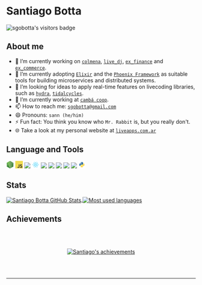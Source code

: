 # Santiago Botta

<!--
  If you have forked this to use on your profile, please change the
  sgobotta-github-stats.vercel.app url by following the deployment instructions
  in https://github.com/anuraghazra/github-readme-stats#deploy-on-your-own-vercel-instance,
  otherwise we'd be consuming the same api and possibly reaching the Github
  daily requests limit. Thanks!
-->

<!--
**sgobotta/sgobotta** is a ✨ _special_ ✨ repository because its `README.md` (this file) appears on your GitHub profile.

Here are some ideas to get you started:

- 🔭 I’m currently working on ...
- 🌱 I’m currently learning ...
- 👯 I’m looking to collaborate on ...
- 🤔 I’m looking for help with ...
- 💬 Ask me about ...
- 📫 How to reach me: ...
- 😄 Pronouns: ...
- ⚡ Fun fact: ...
- 🌐 Take a look at my personal website at [https://some-site](https://some-site)
-->

<p align="left">
  <img alt="sgobotta's visitors badge"
    src="https://visitor-badge.laobi.icu/badge?page_id=sgobotta"
  />
<p>

## About me

- 🔭 I’m currently working on <code><a target="_blank" href="https://gitlab.com/colmena-project/dev/">colmena</a></code>, <code><a target="_blank" href="https://github.com/sgobotta/live_dj/">live_dj</a></code>, <code><a target="_blank" href="https://github.com/sgobotta/ex_finance/">ex_finance</a></code> and <code><a target="_blank" href="https://github.com/sgobotta/ex_commerce/">ex_commerce</a></code>.
- 🌱 I’m currently adopting [`Elixir`](https://elixir-lang.org/) and the [`Phoenix Framework`](phoenixframework.org/) as suitable tools for building microservices and distributed systems.
- 🤔 I’m looking for ideas to apply real-time features on livecoding libraries, such as [`hydra`](https://github.com/ojack/hydra/), [`tidalcycles`](https://github.com/tidalcycles/Tidal).
- 🏢 I’m currently working at [`cambá coop`](https://camba.coop/).
- 📫 How to reach me: [`sgobotta@gmail.com`](mailto:sgobotta@gmail.com)
- 😄 Pronouns: `sann (he/him)`
- ⚡ Fun fact: You think you know who `Mr. Rabbit` is, but you really don't.
- 🌐 Take a look at my personal website at [`liveapps.com.ar`](https://liveapps.com.ar)

## Language and Tools

<a href="https://nodejs.org/" target="_blank"><code><img height="20" src="https://raw.githubusercontent.com/github/explore/80688e429a7d4ef2fca1e82350fe8e3517d3494d/topics/nodejs/nodejs.png"></code></a>
<a href="https://developer.mozilla.org/docs/Web/JavaScript" target="_blank"><code><img height="20" src="https://raw.githubusercontent.com/github/explore/80688e429a7d4ef2fca1e82350fe8e3517d3494d/topics/javascript/javascript.png"></code></a>
<a href="https://developer.mozilla.org/en-US/docs/Glossary/TypeScript" target="_blank"><code><img height="24" src="https://camo.githubusercontent.com/5aec1e24fdd8771b6010afbe9ea5b7a07c7f71fe8ca6b3a6c2674354aed34513/68747470733a2f2f696d672e69636f6e73382e636f6d2f636f6c6f722f3235362f747970657363726970742e706e67"></code></a>
<a href="https://react.dev/" target="_blank"><code><img height="20" src="https://raw.githubusercontent.com/github/explore/80688e429a7d4ef2fca1e82350fe8e3517d3494d/topics/react/react.png"></code></a>
<a href="https://vuejs.org/" target="_blank"><code><img height="20" src="https://avatars.githubusercontent.com/u/6128107?s=200&v=4"></code></a>
<a href="https://tailwindcss.com/" target="_blank"><code><img height="20" src="https://avatars.githubusercontent.com/u/67109815?s=200&v=4"></code></a>
<a href="https://www.erlang.org/" target="_blank"><code><img height="20" src="https://avatars.githubusercontent.com/u/153393?s=200&v=4"></code></a>
<a href="https://elixir-lang.org/" target="_blank"><code><img height="20" src="https://avatars.githubusercontent.com/u/1481354?s=200&v=4"></code></a>
<a href="https://www.phoenixframework.org/" target="_blank"><code><img height="20" src="https://avatars.githubusercontent.com/u/6510388?s=200&v=4"></code></a>
<a href="https://www.python.org/" target="_blank"><code><img height="20" src="https://raw.githubusercontent.com/github/explore/80688e429a7d4ef2fca1e82350fe8e3517d3494d/topics/python/python.png"></code></a>

## Stats

<p align="left">
  <a href="https://github.com/sgobotta">
    <img align="center" alt="Santiago Botta GitHub Stats"
      height="180px"
      src="https://sgobotta-github-stats.vercel.app/api?username=sgobotta&show_icons=true&line_height=27&count_private=true&theme=prussian&hide_border=true&include_all_commits=true&title_color=d8dee9&icon_color=bf91f3&text_color=d8dee9&bg_color=45,000000,172f45"
    />
  </a>
  <a href="https://github.com/sgobotta">
    <img align="center" alt="Most used languages"
      height="180px"
      src="https://sgobotta-github-stats.vercel.app/api/top-langs/?username=sgobotta&langs_count=30&hide=xtend,scss&exclude_repo=unq-pconc,gato-encerrado-android-xtrest&layout=compact&hide_border=true&title_color=d8dee9&icon_color=bf91f3&text_color=d8dee9&bg_color=45,172f45,172f45,122536,122536,122536,081119"
    />
  </a>
<p>

## Achievements

<p align="center" style="padding: 3rem">
  <a
    href="https://github.com/ryo-ma/github-profile-trophy" target="_blank">
      <img
        alt="Santiago's achievements"
        src="https://github-profile-trophy.vercel.app/?username=sgobotta&theme=nord&row=4&column=3&title=-Reviews&margin-w=15&margin-h=15&no-frame=true" />
  </a>
</p>

---
